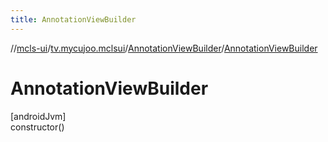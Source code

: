 ```yaml
---
title: AnnotationViewBuilder
---
```

//[mcls-ui](../../../index.html)/[tv.mycujoo.mclsui](../index.html)/[AnnotationViewBuilder](index.html)/[AnnotationViewBuilder](-annotation-view-builder.html)



# AnnotationViewBuilder



[androidJvm]\
constructor()




